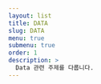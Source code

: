 ```yaml
---
layout: list
title: DATA
slug: DATA
menu: true
submenu: true
order: 1
description: >
  Data 관련 주제를 다룹니다.
---
```

